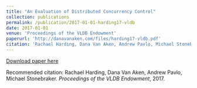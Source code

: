 ```yaml
---
title: "An Evaluation of Distributed Concurrency Control"
collection: publications
permalink: /publication/2017-01-01-harding17-vldb
date: 2017-01-01
venue: 'Proceedings of the VLDB Endowment'
paperurl: 'http://danavanaken.com/files/harding17-vldb.pdf'
citation: 'Rachael Harding, Dana Van Aken, Andrew Pavlo, Michael Stonebraker. <i>Proceedings of the VLDB Endowment</i>, 2017.'
---
```


<a href='http://danavanaken.com/files/harding17-vldb.pdf'>Download paper here</a>

Recommended citation: Rachael Harding, Dana Van Aken, Andrew Pavlo, Michael Stonebraker. <i>Proceedings of the VLDB Endowment</i>, 2017.